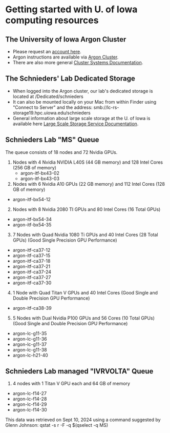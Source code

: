 # Getting started with U. of Iowa computing resources

## The University of Iowa Argon Cluster
* Please request an [account here](https://research.its.uiowa.edu/our-services/computing-services/argon-high-performance-computing-hpc).
* Argon instructions are available via [Argon Cluster](https://wiki.uiowa.edu/display/hpcdocs/Argon+Cluster).
* There are also more general [Cluster Systems Documentation](https://wiki.uiowa.edu/display/hpcdocs/Cluster+Systems+Documentation).

## The Schnieders' Lab Dedicated Storage
* When logged into the Argon cluster, our lab's dedicated storage is located at /Dedicated/schnieders
* It can also be mounted locally on your Mac from within Finder using "Connect to Server" and the address: smb://lc-rs-storage19.hpc.uiowa.edu/schnieders
* General information about large scale storage at the U. of Iowa is available here [Large Scale Storage Service Documentation](https://its.uiowa.edu/lss).

## Schnieders Lab "MS" Queue
The queue consists of 18 nodes and 72 Nvidia GPUs.

1. Nodes with 4 Nvidia NVIDIA L40S (44 GB memory) and 128 Intel Cores (256 GB of memory)
   * argon-itf-bx43-02
   * argon-itf-bx43-03
1. Nodes with 6 Nvidia A10 GPUs (22 GB memory) and 112 Intel Cores (128 GB of memory)
  * argon-itf-bx54-12
2. Nodes with 8 Nvidia 2080 TI GPUs and 80 Intel Cores (16 Total GPUs)
  * argon-itf-bx54-34
  * argon-itf-bx54-35
3. 7 Nodes with Quad Nvidia 1080 Ti GPUs and 40 Intel Cores (28 Total GPUs) (Good Single Precision GPU Performance)
  * argon-itf-ca37-12
  * argon-itf-ca37-15
  * argon-itf-ca37-18
  * argon-itf-ca37-21
  * argon-itf-ca37-24
  * argon-itf-ca37-27
  * argon-itf-ca37-30
4. 1 Node with Quad Titan V GPUs and 40 Intel Cores (Good Single and Double Precision GPU Performance)
  * argon-itf-ca38-39
5. 5 Nodes with Dual Nvidia P100 GPUs and 56 Cores (10 Total GPUs) (Good Single and Double Precision GPU Performance)
  * argon-lc-g11-35
  * argon-lc-g11-36
  * argon-lc-g11-37
  * argon-lc-g11-38
  * argon-lc-h21-40

## Schnieders Lab managed "IVRVOLTA" Queue 

1. 4 nodes with 1 Titan V GPU each and 64 GB of memory
  * argon-lc-f14-27
  * argon-lc-f14-28
  * argon-lc-f14-29
  * argon-lc-f14-30

This data was retrieved on Sept 10, 2024 using a command suggested by Glenn Johnson: qstat -s r -F -q $(qselect -q MS) 


